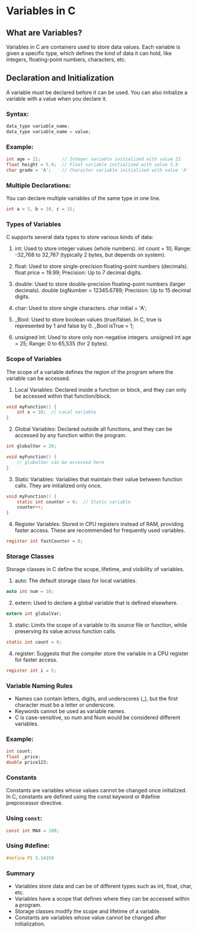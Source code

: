 # Variables in C

## What are Variables?
Variables in C are containers used to store data values. Each variable is given a specific type, which defines the kind of data it can hold, like integers, floating-point numbers, characters, etc.

## Declaration and Initialization
A variable must be declared before it can be used. You can also initialize a variable with a value when you declare it.

### Syntax:
```c
data_type variable_name;
data_type variable_name = value;
```

### Example:
```C
int age = 21;        // Integer variable initialized with value 21
float height = 5.9;  // Float variable initialized with value 5.9
char grade = 'A';    // Character variable initialized with value 'A'
```

### Multiple Declarations:
You can declare multiple variables of the same type in one line.

```C
int a = 5, b = 10, c = 15;
```

### Types of Variables
C supports several data types to store various kinds of data:

1. int: Used to store integer values (whole numbers).
int count = 10;
Range: -32,768 to 32,767 (typically 2 bytes, but depends on system).

2. float: Used to store single-precision floating-point numbers (decimals).
float price = 19.99;
Precision: Up to 7 decimal digits.

3. double: Used to store double-precision floating-point numbers (larger decimals).
double bigNumber = 12345.6789;
Precision: Up to 15 decimal digits.

4. char: Used to store single characters.
char initial = 'A';

5. _Bool: Used to store boolean values (true/false). In C, true is represented by 1 and false by 0.
_Bool isTrue = 1;

6. unsigned int: Used to store only non-negative integers.
unsigned int age = 25;
Range: 0 to 65,535 (for 2 bytes).


### Scope of Variables
The scope of a variable defines the region of the program where the variable can be accessed.

1. Local Variables: Declared inside a function or block, and they can only be accessed within that function/block.
```C
void myFunction() {
    int x = 10;  // Local variable
}
```

2. Global Variables: Declared outside all functions, and they can be accessed by any function within the program.
```C
int globalVar = 20;

void myFunction() {
    // globalVar can be accessed here
}
```

3. Static Variables: Variables that maintain their value between function calls. They are initialized only once.
```C
void myFunction() {
    static int counter = 0;  // Static variable
    counter++;
}
```

4. Register Variables: Stored in CPU registers instead of RAM, providing faster access. These are recommended for frequently used variables.
```C
register int fastCounter = 0;
```

### Storage Classes
Storage classes in C define the scope, lifetime, and visibility of variables.

1. auto: The default storage class for local variables.
```C
auto int num = 10;
```

2. extern: Used to declare a global variable that is defined elsewhere.
```C
extern int globalVar;
```

3. static: Limits the scope of a variable to its source file or function, while preserving its value across function calls.
```C
static int count = 0;
```

4. register: Suggests that the compiler store the variable in a CPU register for faster access.
```C
register int i = 5;
```

### Variable Naming Rules
- Names can contain letters, digits, and underscores (_), but the first character must be a letter or underscore.
- Keywords cannot be used as variable names.
- C is case-sensitive, so num and Num would be considered different variables.

  
### Example:
```C
int count;
float _price;
double price123;
```

### Constants
Constants are variables whose values cannot be changed once initialized. In C, constants are defined using the const keyword or #define preprocessor directive.

### Using `const`:
```C
const int MAX = 100;
```

### Using #define:
```C
#define PI 3.14159
```

### Summary
- Variables store data and can be of different types such as int, float, char, etc.
- Variables have a scope that defines where they can be accessed within a program.
- Storage classes modify the scope and lifetime of a variable.
- Constants are variables whose value cannot be changed after initialization.
